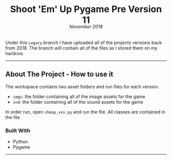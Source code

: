 
<!-- PROJECT LOGO -->
<br />
<p align="center">
    <h1 align="center" style="margin-bottom: 0;"> Shoot 'Em' Up Pygame Pre Version 11</h1>
    <h6 align="center" style="margin-top: -5px;">November 2018</h6>
</p>


Under this `Legacy` branch I have uploaded all of the projects versions back from 2018. The branch will contain all of the files as I stored them on my hardrive. 
___


<!-- ABOUT THE PROJECT -->
## About The Project - How to use it

The workspace contains two asset folders and run files for each version. 

- `imgs`: the folder containing all of the image assets for the game 
- `snd`: the folder containing all of the sound assets for the game

In order run, open `shmup_vxx.py` and run the file. All classes are contained in the file


### Built With

* Python 
* Pygame

___

<!-- MARKDOWN LINKS & IMAGES -->
<!-- https://www.markdownguide.org/basic-syntax/#reference-style-links -->
[contributors-shield]: https://img.shields.io/github/contributors/jamisbuggerlugs/Python_Tutorial_Website.svg?style=flat-square
[contributors-url]: https://github.com/JamisBuggerlugs/Python_Tutorial_Website/graphs/contributors
[forks-shield]: https://img.shields.io/github/forks/JamisBuggerlugs/Python_Tutorial_Website.svg?style=flat-square
[forks-url]: https://github.com/JamisBuggerlugs/Python_Tutorial_Website/network/members
[stars-shield]: https://img.shields.io/github/stars/JamisBuggerlugs/Python_Tutorial_Website.svg?style=flat-square
[stars-url]: https://github.com/JamisBuggerlugs/Python_Tutorial_Website/stargazers
[issues-shield]: https://img.shields.io/github/issues/JamisBuggerlugs/Python_Tutorial_Website.svg?style=flat-square
[issues-url]: https://github.com/JamisBuggerlugs/Python_Tutorial_Website/issues
[license-shield]: https://img.shields.io/github/license/JamisBuggerlugs/Python_Tutorial_Website.svg?style=flat-square
[license-url]: https://github.com/JamisBuggerlugs/Python_Tutorial_Website/blob/master/LICENSE.txt
[linkedin-shield]: https://img.shields.io/badge/-LinkedIn-black.svg?style=flat-square&logo=linkedin&colorB=555
[linkedin-url]: https://linkedin.com/in/JamisBuggerlugs
[product-screenshot]: imgs/readme-assets/desktop-home-light.png
